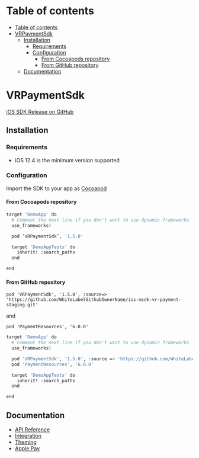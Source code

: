 # Table of contents

- [Table of contents](#table-of-contents)
- [VRPaymentSdk](#vrpaymentsdk)
  - [Installation](#installation)
    - [Requirements](#requirements)
    - [Configuration](#configuration)
      - [From Cocoapods repository](#from-cocoapods-repository)
      - [From GitHub repository](#from-github-repository)
  - [Documentation](#documentation)

# VRPaymentSdk

[iOS SDK Release on GitHub](https://github.com/WhiteLabelGithubOwnerName/ios-msdk-vr-payment-staging/releases)

## Installation

### Requirements

- iOS 12.4 is the minimum version supported

### Configuration

Import the SDK to your app as [Cocoapod](https://cocoapods.org/)

#### From Cocoapods repository

```sh
target 'DemoApp' do
  # Comment the next line if you don't want to use dynamic frameworks
  use_frameworks!

  pod ‘VRPaymentSdk’, '1.5.0'

  target 'DemoAppTests' do
    inherit! :search_paths
  end

end
```

#### From GitHub repository

`pod 'VRPaymentSdk', '1.5.0', :source=> 'https://github.com/WhiteLabelGithubOwnerName/ios-msdk-vr-payment-staging.git'`

and

`pod 'PaymentResources', '6.0.0'`

```sh
target 'DemoApp' do
  # Comment the next line if you don't want to use dynamic frameworks
  use_frameworks!

  pod 'VRPaymentSdk', '1.5.0', :source => 'https://github.com/WhiteLabelGithubOwnerName/ios-msdk-vr-payment-staging.git'
  pod 'PaymentResources', '6.0.0'

  target 'DemoAppTests' do
    inherit! :search_paths
  end

end
```

## Documentation

- [API Reference](./docs/api-reference.md)
- [Integration](./docs/integration.md)
- [Theming](./docs/theming.md)
- [Apple Pay](./docs/apple-pay.md)
